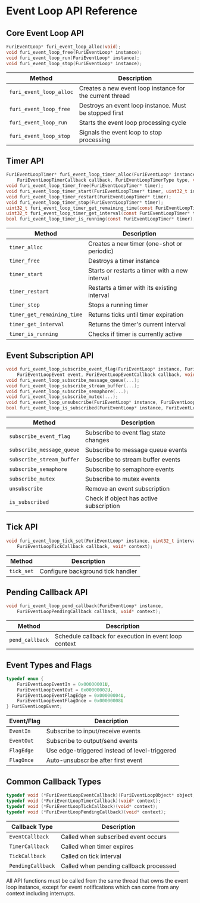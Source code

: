 # Event Loop API Reference

## Core Event Loop API
```c
FuriEventLoop* furi_event_loop_alloc(void);
void furi_event_loop_free(FuriEventLoop* instance);
void furi_event_loop_run(FuriEventLoop* instance);
void furi_event_loop_stop(FuriEventLoop* instance);
```

| Method | Description |
|--------|-------------|
| `furi_event_loop_alloc` | Creates a new event loop instance for the current thread |
| `furi_event_loop_free` | Destroys an event loop instance. Must be stopped first |
| `furi_event_loop_run` | Starts the event loop processing cycle |
| `furi_event_loop_stop` | Signals the event loop to stop processing |

## Timer API
```c
FuriEventLoopTimer* furi_event_loop_timer_alloc(FuriEventLoop* instance, 
    FuriEventLoopTimerCallback callback, FuriEventLoopTimerType type, void* context);
void furi_event_loop_timer_free(FuriEventLoopTimer* timer);
void furi_event_loop_timer_start(FuriEventLoopTimer* timer, uint32_t interval);
void furi_event_loop_timer_restart(FuriEventLoopTimer* timer);
void furi_event_loop_timer_stop(FuriEventLoopTimer* timer);
uint32_t furi_event_loop_timer_get_remaining_time(const FuriEventLoopTimer* timer);
uint32_t furi_event_loop_timer_get_interval(const FuriEventLoopTimer* timer);
bool furi_event_loop_timer_is_running(const FuriEventLoopTimer* timer);
```

| Method | Description |
|--------|-------------|
| `timer_alloc` | Creates a new timer (one-shot or periodic) |
| `timer_free` | Destroys a timer instance |
| `timer_start` | Starts or restarts a timer with a new interval |
| `timer_restart` | Restarts a timer with its existing interval |
| `timer_stop` | Stops a running timer |
| `timer_get_remaining_time` | Returns ticks until timer expiration |
| `timer_get_interval` | Returns the timer's current interval |
| `timer_is_running` | Checks if timer is currently active |

## Event Subscription API
```c
void furi_event_loop_subscribe_event_flag(FuriEventLoop* instance, FuriEventFlag* event_flag,
    FuriEventLoopEvent event, FuriEventLoopEventCallback callback, void* context);
void furi_event_loop_subscribe_message_queue(...);
void furi_event_loop_subscribe_stream_buffer(...);
void furi_event_loop_subscribe_semaphore(...);
void furi_event_loop_subscribe_mutex(...);
void furi_event_loop_unsubscribe(FuriEventLoop* instance, FuriEventLoopObject* object);
bool furi_event_loop_is_subscribed(FuriEventLoop* instance, FuriEventLoopObject* object);
```

| Method | Description |
|--------|-------------|
| `subscribe_event_flag` | Subscribe to event flag state changes |
| `subscribe_message_queue` | Subscribe to message queue events |
| `subscribe_stream_buffer` | Subscribe to stream buffer events |
| `subscribe_semaphore` | Subscribe to semaphore events |
| `subscribe_mutex` | Subscribe to mutex events |
| `unsubscribe` | Remove an event subscription |
| `is_subscribed` | Check if object has active subscription |

## Tick API
```c
void furi_event_loop_tick_set(FuriEventLoop* instance, uint32_t interval,
    FuriEventLoopTickCallback callback, void* context);
```

| Method | Description |
|--------|-------------|
| `tick_set` | Configure background tick handler |

## Pending Callback API
```c
void furi_event_loop_pend_callback(FuriEventLoop* instance,
    FuriEventLoopPendingCallback callback, void* context);
```

| Method | Description |
|--------|-------------|
| `pend_callback` | Schedule callback for execution in event loop context |

## Event Types and Flags
```c
typedef enum {
    FuriEventLoopEventIn = 0x00000001U,
    FuriEventLoopEventOut = 0x00000002U,
    FuriEventLoopEventFlagEdge = 0x00000004U,
    FuriEventLoopEventFlagOnce = 0x00000008U
} FuriEventLoopEvent;
```

| Event/Flag | Description |
|------------|-------------|
| `EventIn` | Subscribe to input/receive events |
| `EventOut` | Subscribe to output/send events |
| `FlagEdge` | Use edge-triggered instead of level-triggered |
| `FlagOnce` | Auto-unsubscribe after first event |

## Common Callback Types
```c
typedef void (*FuriEventLoopEventCallback)(FuriEventLoopObject* object, void* context);
typedef void (*FuriEventLoopTimerCallback)(void* context);
typedef void (*FuriEventLoopTickCallback)(void* context);
typedef void (*FuriEventLoopPendingCallback)(void* context);
```

| Callback Type | Description |
|---------------|-------------|
| `EventCallback` | Called when subscribed event occurs |
| `TimerCallback` | Called when timer expires |
| `TickCallback` | Called on tick interval |
| `PendingCallback` | Called when pending callback processed |

All API functions must be called from the same thread that owns the event loop instance, except for event notifications which can come from any context including interrupts.
